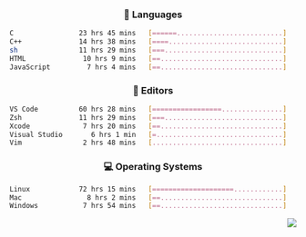 <!--
<p align="center">
  <img height="50" src="https://cdn.simpleicons.org/c/81c8be" title="clang" alt="clang">
  <img height="50" src="https://cdn.simpleicons.org/c++/81c8be" title="cpp" alt="cpp">
  <img height="50" src="https://cdn.simpleicons.org/arm/81c8be" title="arm" alt="arm">
  <img height="50" src="https://cdn.simpleicons.org/stmicroelectronics/81c8be" title="stmicroelectronics" alt="stmicroelectronics">
  <img height="50" src="https://cdn.simpleicons.org/raspberrypi/81c8be" title="raspberrypi" alt="raspberrypi">
  <img height="50" src="https://cdn.simpleicons.org/cmake/81c8be" title="cmake" alt="cmake">
  <img height="50" src="https://cdn.simpleicons.org/gnubash/81c8be" title="gnubash" alt="gnubash">
</p>
-->

<!--START_SECTION:wakatime_gen-->
<div align="center">

### :hammer: Languages

```sh
C                23 hrs 45 mins   [======..........................]    26.93%
C++              14 hrs 38 mins   [====............................]    16.59%
sh               11 hrs 29 mins   [===.............................]    13.02%
HTML              10 hrs 9 mins   [==..............................]    11.51%
JavaScript         7 hrs 4 mins   [==..............................]     8.02%
```

</div>

<div align="center">

### :floppy_disk: Editors

```sh
VS Code          60 hrs 28 mins   [=================...............]    68.55%
Zsh              11 hrs 29 mins   [===.............................]    13.02%
Xcode             7 hrs 20 mins   [==..............................]     8.32%
Visual Studio       6 hrs 1 min   [=...............................]     6.82%
Vim               2 hrs 48 mins   [................................]     3.19%
```

</div>

<div align="center">

### :computer: Operating Systems

```sh
Linux            72 hrs 15 mins   [====================............]    81.92%
Mac                8 hrs 2 mins   [==..............................]     9.11%
Windows           7 hrs 54 mins   [==..............................]     8.96%
```

</div>


<!--END_SECTION:wakatime_gen-->

<div align="right">

[![](https://komarev.com/ghpvc/?username=luswdev&color=283044&style=for-the-badge&label=visiters)](https://github.com/luswdev)

</div>
